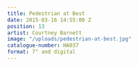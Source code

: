 ```yaml
---
title: Pedestrian at Best
date: 2015-03-16 14:55:00 Z
position: 13
artist: Courtney Barnett
image: "/uploads/pedestrian-at-best.jpg"
catalogue-number: HA037
format: 7" and digital
---
```


